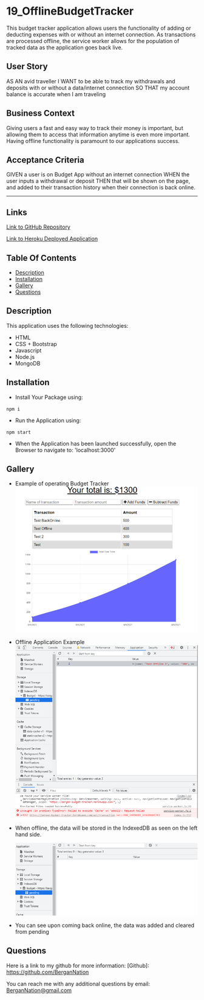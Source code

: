 # 19_OfflineBudgetTracker

This budget tracker application allows users the functionality of adding or deducting expenses with or without an internet connection. As transactions are processed offline, the service worker allows for the population of tracked data as the application goes back live.

## User Story

AS AN avid traveller
I WANT to be able to track my withdrawals and deposits with or without a data/internet connection
SO THAT my account balance is accurate when I am traveling

## Business Context

Giving users a fast and easy way to track their money is important, but allowing them to access that information anytime is even more important. Having offline functionality is paramount to our applications success.

## Acceptance Criteria

GIVEN a user is on Budget App without an internet connection
WHEN the user inputs a withdrawal or deposit
THEN that will be shown on the page, and added to their transaction history when their connection is back online.

---

## Links

[Link to GitHub Repository](https://github.com/bergannation/19_OfflineBudgetTracker)

[Link to Heroku Deployed Application](https://bergan-budget-tracker.herokuapp.com/)

## Table Of Contents

- [Description](#Description)
- [Installation](#Installation)
- [Gallery](#Gallery)
- [Questions](#Questions)

## Description

This application uses the following technologies:

- HTML
- CSS + Bootstrap
- Javascript
- Node.js
- MongoDB

## Installation

- Install Your Package using:

```terminal
npm i
```

- Run the Application using:

```terminal
npm start
```

- When the Application has been launched successfully, open the Browser to navigate to: 'localhost:3000'

## Gallery

- Example of operating Budget Tracker
  ![Example](./public/icons/image1.png)
- Offline Application Example
  ![Offline](./public/icons/offline.png)
- When offline, the data will be stored in the IndexedDB as seen on the left hand side.

  ![Online](./public/icons/backonline.png)

- You can see upon coming back online, the data was added and cleared from pending

## Questions

Here is a link to my github for more information: [Github]: https://github.com/BerganNation

You can reach me with any additional questions by email: BerganNation@gmail.com
